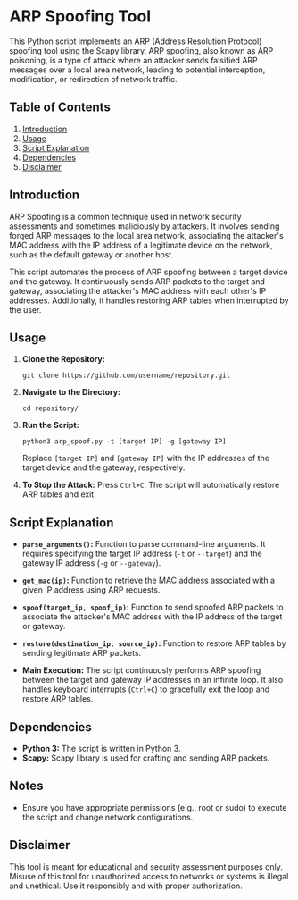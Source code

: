 # ARP Spoofing Tool

This Python script implements an ARP (Address Resolution Protocol) spoofing tool using the Scapy library. ARP spoofing, also known as ARP poisoning, is a type of attack where an attacker sends falsified ARP messages over a local area network, leading to potential interception, modification, or redirection of network traffic.

## Table of Contents
1. [Introduction](#introduction)
2. [Usage](#usage)
3. [Script Explanation](#script-explanation)
4. [Dependencies](#dependencies)
5. [Disclaimer](#disclaimer)

## Introduction

ARP Spoofing is a common technique used in network security assessments and sometimes maliciously by attackers. It involves sending forged ARP messages to the local area network, associating the attacker's MAC address with the IP address of a legitimate device on the network, such as the default gateway or another host.

This script automates the process of ARP spoofing between a target device and the gateway. It continuously sends ARP packets to the target and gateway, associating the attacker's MAC address with each other's IP addresses. Additionally, it handles restoring ARP tables when interrupted by the user.

## Usage

1. **Clone the Repository:**
   ```
   git clone https://github.com/username/repository.git
   ```

2. **Navigate to the Directory:**
   ```
   cd repository/
   ```

3. **Run the Script:**
   ```
   python3 arp_spoof.py -t [target IP] -g [gateway IP]
   ```
   Replace `[target IP]` and `[gateway IP]` with the IP addresses of the target device and the gateway, respectively.

4. **To Stop the Attack:**
   Press `Ctrl+C`. The script will automatically restore ARP tables and exit.

## Script Explanation

- **`parse_arguments()`:** Function to parse command-line arguments. It requires specifying the target IP address (`-t` or `--target`) and the gateway IP address (`-g` or `--gateway`).

- **`get_mac(ip)`:** Function to retrieve the MAC address associated with a given IP address using ARP requests.

- **`spoof(target_ip, spoof_ip)`:** Function to send spoofed ARP packets to associate the attacker's MAC address with the IP address of the target or gateway.

- **`restore(destination_ip, source_ip)`:** Function to restore ARP tables by sending legitimate ARP packets.

- **Main Execution:** The script continuously performs ARP spoofing between the target and gateway IP addresses in an infinite loop. It also handles keyboard interrupts (`Ctrl+C`) to gracefully exit the loop and restore ARP tables.

## Dependencies

- **Python 3:** The script is written in Python 3.
- **Scapy:** Scapy library is used for crafting and sending ARP packets.

## Notes
- Ensure you have appropriate permissions (e.g., root or sudo) to execute the script and change network configurations.

## Disclaimer

This tool is meant for educational and security assessment purposes only. Misuse of this tool for unauthorized access to networks or systems is illegal and unethical. Use it responsibly and with proper authorization.
